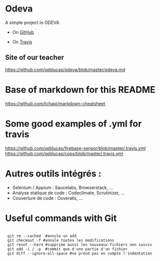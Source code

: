 # Odeva
A simple project in ODEVA

 - On [GitHub](https://github.com/Elisyo/Odeva)

 - On [Travis](https://travis-ci.org/Elisyo/Odeva)

## Site of our teacher
https://github.com/seblucas/odeva/blob/master/odeva.md

# Base of markdown for this README
https://github.com/tchapi/markdown-cheatsheet

# Some good examples of .yml for travis
https://github.com/seblucas/firebase-sensor/blob/master/.travis.yml
https://github.com/seblucas/cops/blob/master/.travis.yml

# Autres outils intégrés :
 - Selenium / Appium : Saucelabs, Browserstack, ...
 - Analyse statique de code : Codeclimate, Scrutinizer, ...
 - Couverture de code : Coveralls, ...
 
# Useful commands with Git
<code>
 git rm --cached <fichier> #annule un add
 git checkout -f #annule toutes les modifications
 git reset --hard #supprime aussi les nouveaux fichiers non suivis
 git add -i / -p  #commit que d'une partie d'un fichier
 git diff --ignore-all-space #ne prend pas en compte l'indentation
</code>